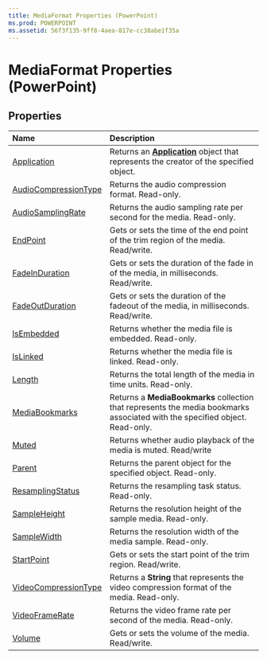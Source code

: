 ```yaml
---
title: MediaFormat Properties (PowerPoint)
ms.prod: POWERPOINT
ms.assetid: 56f3f135-9ff8-4aea-817e-cc38abe1f35a
---
```



# MediaFormat Properties (PowerPoint)

## Properties



|**Name**|**Description**|
|:-----|:-----|
|[Application](mediaformat-application-property-powerpoint.md)|Returns an  **[Application](application-object-powerpoint.md)** object that represents the creator of the specified object.|
|[AudioCompressionType](mediaformat-audiocompressiontype-property-powerpoint.md)|Returns the audio compression format. Read-only.|
|[AudioSamplingRate](mediaformat-audiosamplingrate-property-powerpoint.md)|Returns the audio sampling rate per second for the media. Read-only.|
|[EndPoint](mediaformat-endpoint-property-powerpoint.md)|Gets or sets the time of the end point of the trim region of the media. Read/write.|
|[FadeInDuration](mediaformat-fadeinduration-property-powerpoint.md)|Gets or sets the duration of the fade in of the media, in milliseconds. Read/write.|
|[FadeOutDuration](mediaformat-fadeoutduration-property-powerpoint.md)|Gets or sets the duration of the fadeout of the media, in milliseconds. Read/write.|
|[IsEmbedded](mediaformat-isembedded-property-powerpoint.md)|Returns whether the media file is embedded. Read-only.|
|[IsLinked](mediaformat-islinked-property-powerpoint.md)|Returns whether the media file is linked. Read-only.|
|[Length](mediaformat-length-property-powerpoint.md)|Returns the total length of the media in time units. Read-only.|
|[MediaBookmarks](mediaformat-mediabookmarks-property-powerpoint.md)|Returns a  **MediaBookmarks** collection that represents the media bookmarks associated with the specified object. Read-only.|
|[Muted](mediaformat-muted-property-powerpoint.md)|Returns whether audio playback of the media is muted. Read/write|
|[Parent](mediaformat-parent-property-powerpoint.md)|Returns the parent object for the specified object. Read-only.|
|[ResamplingStatus](mediaformat-resamplingstatus-property-powerpoint.md)|Returns the resampling task status. Read-only.|
|[SampleHeight](mediaformat-sampleheight-property-powerpoint.md)|Returns the resolution height of the sample media. Read-only.|
|[SampleWidth](mediaformat-samplewidth-property-powerpoint.md)|Returns the resolution width of the media sample. Read-only.|
|[StartPoint](mediaformat-startpoint-property-powerpoint.md)|Gets or sets the start point of the trim region. Read/write.|
|[VideoCompressionType](mediaformat-videocompressiontype-property-powerpoint.md)|Returns a  **String** that represents the video compression format of the media. Read-only.|
|[VideoFrameRate](mediaformat-videoframerate-property-powerpoint.md)|Returns the video frame rate per second of the media. Read-only.|
|[Volume](mediaformat-volume-property-powerpoint.md)|Gets or sets the volume of the media. Read/write.|

